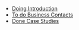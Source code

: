 <ul class="au-progress-indicator au-progress-indicator--dark">
  <li>
    <a class="au-progress-indicator__link au-progress-indicator__link--doing js-focus-me" href="#url">
      <span class="au-progress-indicator__status">Doing</span>
      Introduction
    </a>
  </li>
  <li>
    <a class="au-progress-indicator__link au-progress-indicator__link--todo js-focus-me" href="#url">
      <span class="au-progress-indicator__status">To do</span>
      Business Contacts
    </a>
  </li>
  <li>
    <a class="au-progress-indicator__link au-progress-indicator__link--done js-focus-me" href="#url">
      <span class="au-progress-indicator__status">Done</span>
      Case Studies
    </a>
  </li>
</ul>
